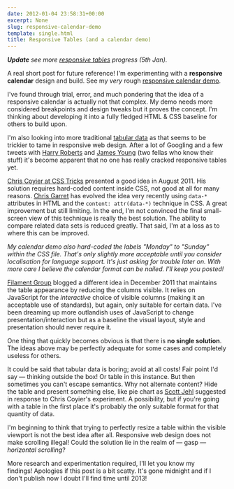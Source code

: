 ```yaml
---
date: 2012-01-04 23:58:31+00:00
excerpt: None
slug: responsive-calendar-demo
template: single.html
title: Responsive Tables (and a calendar demo)
---
```


_***Update*** see more [responsive tables](/2012/01/05/responsive-tables-2/) progress (5th Jan)._

A real short post for future reference! I'm experimenting with a **responsive calendar** design and build. See my _very_ rough [responsive calendar demo](/demos/calendar/v1_03-01-12.html).

I've found through trial, error, and much pondering that the idea of a responsive calendar is actually not that complex. My demo needs more considered breakpoints and design tweaks but it proves the concept. I'm thinking about developing it into a fully fledged HTML & CSS baseline for others to build upon.

I'm also looking into more traditional [tabular data](http://www.w3.org/TR/html5/tabular-data.html) as that seems to be trickier to tame in responsive web design. After a lot of Googling and a few tweets with [Harry Roberts](http://twitter.com/csswizardry) and [James Young](http://twitter.com/welcomebrand) (two fellas who know their stuff) it's become apparent that no one has really cracked responsive tables yet.

[Chris Coyier at CSS Tricks](http://css-tricks.com/responsive-data-tables/) presented a good idea in August 2011. His solution requires hard-coded content inside CSS, not good at all for many reasons. [Chris Garret](https://github.com/chrsgrrtt/Responsive-Table) has evolved the idea very recently using `data-*` attributes in HTML and the `content: attr(data-*)` technique in CSS. A great improvement but still limiting. In the end, I'm not convinced the final small-screen view of this technique is really the best solution. The ability to compare related data sets is reduced greatly. That said, I'm at a loss as to where this can be improved.

_My calendar demo also hard-coded the labels "Monday" to "Sunday" within the CSS file. That's only slightly more acceptable until you consider localisation for language support. It's just asking for trouble later on. With more care I believe the calendar format can be nailed. I'll keep you posted!_

[Filament Group](http://filamentgroup.com/lab/responsive_design_approach_for_complex_multicolumn_data_tables/) blogged a different idea in December 2011 that maintains the table appearance by reducing the columns visible. It relies on JavaScript for the _interactive_ choice of visible columns (making it an acceptable use of standards), but again, only suitable for certain data. I've been dreaming up more outlandish uses of JavaScript to change presentation/interaction but as a baseline the visual layout, style and presentation should never require it.

One thing that quickly becomes obvious is that there is **no single solution**. The ideas above may be perfectly adequate for some cases and completely useless for others.

It could be said that tabular data is boring; avoid at all costs! Fair point I'd say — thinking outside the box! Or table in this instance. But then sometimes you can't escape semantics. Why not alternate content? Hide the table and present something else, like pie chart as [Scott Jehl](http://jsbin.com/emexa4) suggested in response to Chris Coyier's experiment. A possibility, but if you're going with a table in the first place it's probably the only suitable format for that quantity of data.

I'm beginning to think that trying to perfectly resize a table within the visible viewport is not the best idea after all. Responsive web design does not make scrolling illegal! Could the solution lie in the realm of — gasp — _horizontal scrolling_?

More research and experimentation required, I'll let you know my findings! Apologies if this post is a bit scatty. It's gone midnight and if I don't publish now I doubt I'll find time until 2013!
